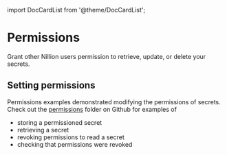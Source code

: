 import DocCardList from '@theme/DocCardList';

# Permissions

Grant other Nillion users permission to retrieve, update, or delete your secrets.

## Setting permissions

Permissions examples demonstrated modifying the permissions of secrets. Check out the [permissions](https://github.com/NillionNetwork/nillion-python-starter/blob/main/examples_and_tutorials/core_concept_permissions) folder on Github for examples of

- storing a permissioned secret
- retrieving a secret
- revoking permissions to read a secret
- checking that permissions were revoked

<DocCardList/>
